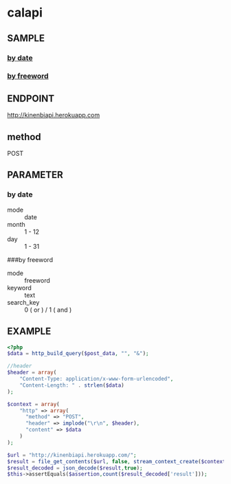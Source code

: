 # calapi

## SAMPLE
### [by date](http://kinenbiapi.herokuapp.com/sample/date.php "day")
### [by freeword](http://kinenbiapi.herokuapp.com/sample/freeword.php "freeword")

## ENDPOINT
http://kinenbiapi.herokuapp.com

## method
POST
## PARAMETER
### by date
<dl>
  <dt>mode</dt>
  <dd>date</dd>
  <dt>month</dt>
  <dd>1 - 12</dd>
  <dt>day</dt>
  <dd>1 - 31</dd>
</dl>

###by freeword
<dl>
  <dt>mode</dt>
  <dd>freeword</dd>
  <dt>keyword</dt>
  <dd>text</dd>
  <dt>search_key</dt>
  <dd> 0 ( or ) / 1 ( and )</dd>
</dl>

## EXAMPLE
```php
<?php
$data = http_build_query($post_data, "", "&");

//header
$header = array(
    "Content-Type: application/x-www-form-urlencoded",
    "Content-Length: " . strlen($data)
);

$context = array(
    "http" => array(
      "method" => "POST",
      "header" => implode("\r\n", $header),
      "content" => $data
    )
);

$url = "http://kinenbiapi.herokuapp.com/";
$result = file_get_contents($url, false, stream_context_create($context));
$result_decoded = json_decode($result,true);
$this->assertEquals($assertion,count($result_decoded['result']));
```

